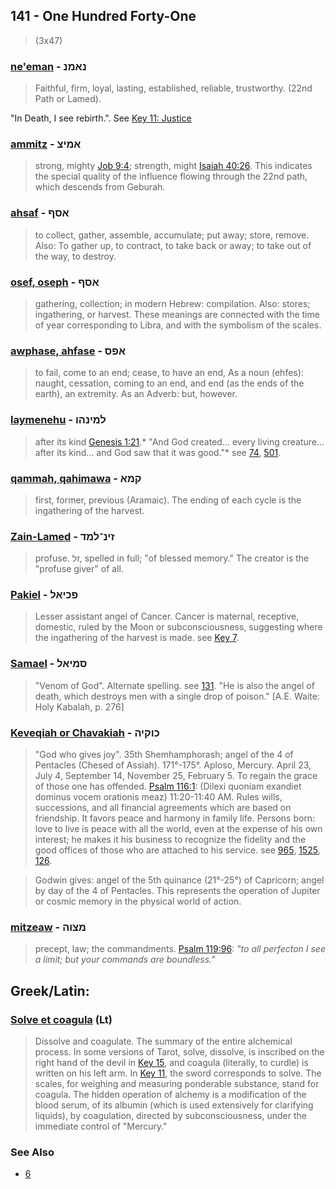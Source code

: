 ## 141 - One Hundred Forty-One
> (3x47)

### [ne'eman](/keys/NAMN) - נאמנ
> Faithful, firm, loyal, lasting, established, reliable, trustworthy. (22nd Path or Lamed).

"In Death, I see rebirth.". See [Key 11: Justice](11)

### [ammitz](/keys/AmITz) - אמיצ
> strong, mighty [Job 9:4](http://biblehub.com/job/9-4.htm); strength, might [Isaiah 40:26](http://biblehub.com/isaiah/40-26.htm). This indicates the special quality of the influence flowing through the 22nd path, which descends from Geburah.

### [ahsaf](/keys/ASP) - אסף
> to collect, gather, assemble, accumulate; put away; store, remove. Also: To gather up, to contract, to take back or away; to take out of the way, to destroy.

### [osef, oseph](/keys/ASP) - אסף
> gathering, collection; in modern Hebrew: compilation. Also: stores; ingathering, or harvest. These meanings are connected with the time of year corresponding to Libra, and with the symbolism of the scales.

### [awphase, ahfase](/keys/APS) - אפס
> to fail, come to an end; cease, to have an end, As a noun (ehfes): naught, cessation, coming to an end, and end (as the ends of the earth), an extremity. As an Adverb: but, however.

### [laymenehu](/keys/LMINHV) - למינהו
> after its kind [Genesis 1:21](http://biblehub.com/genesis/1-21.htm).* "And God created... every living creature... after its kind... and God saw that it was good."* see [74](74), [501](501).

### [qammah, qahimawa](/keys/QMA) - קמא
> first, former, previous (Aramaic). The ending of each cycle is the ingathering of the harvest.

### [Zain-Lamed](/keys/ZIN-LMD) - זינ־למד
> profuse. זל, spelled in full; "of blessed memory." The creator is the "profuse giver" of all.

### [Pakiel](/keys/PKIAL) - פכיאל
> Lesser assistant angel of Cancer. Cancer is maternal, receptive, domestic, ruled by the Moon or subconsciousness, suggesting where the ingathering of the harvest is made. see [Key 7](7).

### [Samael](/keys/SMIAL) - סמיאל
> "Venom of God". Alternate spelling. see [131](131). "He is also the angel of death, which destroys men with a single drop of poison." [A.E. Waite: Holy Kabalah, p. 276]

### [Keveqiah or Chavakiah](/keys/KVQIH) - כוקיה
> "God who gives joy". 35th Shemhamphorash; angel of the 4 of Pentacles (Chesed of Assiah). 171°-175°. Aploso, Mercury. April 23, July 4, September 14, November 25, February 5. To regain the grace of those one has offended. [Psalm 116:1](http://biblehub.com/psalms/116-1.htm): (Dilexi quoniam exandiet dominus vocem orationis meaz) 11:20-11:40 AM. Rules wills, successions, and all financial agreements which are based on friendship. It favors peace and harmony in family life. Persons born: love to live is peace with all the world, even at the expense of his own interest; he makes it his business to recognize the fidelity and the good offices of those who are attached to his service. see [965](965), [1525](1525), [126](126).

> Godwin gives: angel of the 5th quinance (21°-25°) of Capricorn; angel by day of the 4 of Pentacles. This represents the operation of Jupiter or cosmic memory in the physical world of action.

### [mitzeaw](/keys/MTzVH) - מצוה
> precept, law; the commandments. [Psalm 119:96](http://biblehub.com/psalms/119:96.htm): *"to all perfecton I see a limit; but your commands are boundless."*

## Greek/Latin:

### [Solve et coagula](/latin?word=Solve+et+coagula) (Lt)
> Dissolve and coagulate. The summary of the entire alchemical process. In some versions of Tarot, solve, dissolve, is inscribed on the right hand of the devil in [Key 15](15), and coagula (literally, to curdle) is written on his left arm. In [Key 11](11), the sword corresponds to solve. The scales, for weighing and measuring ponderable substance, stand for coagula. The hidden operation of alchemy is a modification of the blood serum, of its albumin (which is used extensively for clarifying liquids), by coagulation, directed by subconsciousness, under the immediate control of "Mercury."

### See Also

- [6](6)
